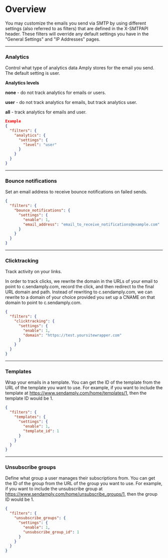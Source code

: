 # Overview

You may customize the emails you send via SMTP by using different settings (also referred to as filters) that are defined in the X-SMTPAPI header. These filters will override any default settings you have in the "General Settings" and "IP Addresses" pages.

****

### Analytics

Control what type of analytics data Amply stores for the email you send. The default setting is user.

**Analytics levels**

**none** - do not track analytics for emails or users.

**user** - do not track analytics for emails, but track analytics user.

**all** - track analytics for emails and user.

```json
Example
{
  "filters": {
    "analytics": {
      "settings": {
        "level": "user"
      }
    }
  }
}
```

****

### Bounce notifications

Set an email address to receive bounce notifications on failed sends.

```json
{
  "filters": {
    "bounce_notifications": {
      "settings": {
        "enable": 1,
        "email_address": "email_to_receive_notifications@example.com"
      }
    }
  }
}
```

****

### Clicktracking

Track activity on your links.

In order to track clicks, we rewrite the domain in the URLs of your email to point to c.sendamply.com, record the click, and then redirect to the final URL domain and path. Instead of rewriting to c.sendamply.com, we can rewrite to a domain of your choice provided you set up a CNAME on that domain to point to c.sendamply.com.

```json
{
  "filters": {
    "clicktracking": {
      "settings": {
        "enable": 1,
        "domain": "https://test.yoursitewrapper.com"
      }
    }
  }
}

```

****

### Templates

Wrap your emails in a template. You can get the ID of the template from the URL of the template you want to use. For example, if you want to include the template at https://www.sendamply.com/home/templates/1, then the template ID would be 1.

```json
{
  "filters": {
    "templates": {
      "settings": {
        "enable": 1,
        "template_id": 1
      }
    }
  }
}
```

****

### Unsubscribe groups

Define what group a user manages their subscriptions from. You can get the ID of the group from the URL of the group you want to use. For example, if you want to include the unsubscribe group at https://www.sendamply.com/home/unsubscribe_groups/1, then the group ID would be 1.

```json
{
  "filters": {
    "unsubscribe_groups": {
      "settings": {
        "enable": 1,
        "unsubscribe_group_id": 1
      }
    }
  }
}
```

